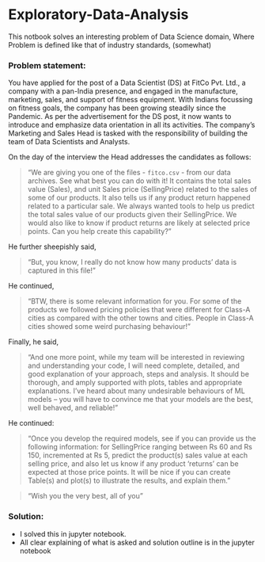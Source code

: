 # Exploratory-Data-Analysis

This notbook  solves an interesting problem of Data Science domain, Where Problem is defined like that of industry standards, (somewhat)

### Problem statement:

You have applied for the post of a Data Scientist (DS) at FitCo Pvt. Ltd., a company with a pan-India presence, and engaged in the manufacture, marketing, sales, and support of fitness equipment. With Indians focussing on fitness goals, the company has been growing steadily since the Pandemic. As per the advertisement for the DS post, it now wants to introduce and emphasize data orientation in all its activities. The company’s Marketing and Sales Head is tasked with the responsibility of building the team of Data Scientists and Analysts.

On the day of the interview the Head addresses the candidates as follows: 

> “We are giving you one of the files - `fitco.csv` - from our data archives. See what best you can do with it! It contains the total sales value (Sales), and unit Sales price (SellingPrice) related to the sales of some of our products. It also tells us if any product return happened related to a particular sale. We always wanted tools to help us predict the total sales value of our products given their SellingPrice. We would also like to know if product returns are likely at selected price points. Can you help create this capability?”

He further sheepishly said, 

> “But, you know, I really do not know how many products’ data is captured in this file!”

He continued, 

> “BTW, there is some relevant information for you. For some of the products we followed pricing policies that were different for Class-A cities as compared with the other towns and cities. People in Class-A cities showed some weird purchasing behaviour!”

Finally, he said, 

> “And one more point, while my team will be interested in reviewing and understanding your code, I will need complete, detailed, and good explanation of your approach, steps and analysis. It should be thorough, and amply supported with plots, tables and appropriate explanations. I’ve heard about many undesirable behaviours of ML models – you will have to convince me that your models are the best, well behaved, and reliable!”

He continued: 

> “Once you develop the required models, see if you can provide us the following information: for SellingPrice ranging between Rs 60 and Rs 150, incremented at Rs 5, predict the product(s) sales value at each selling price, and also let us know if any product ‘returns’ can be expected at those price points. It will be nice if you can create Table(s) and plot(s) to illustrate the results, and explain them.”

> “Wish you the very best, all of you”

### Solution:
- I solved this in jupyter notebook.
- All clear explaining of what is asked and solution outline is in the jupyter notebook

